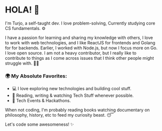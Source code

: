 # HOLA! 👋

  

I'm Turjo, a self-taught dev. I love problem-solving, Currently studying core CS fundamentals. ⚙️

  

I have a passion for learning and sharing my knowledge with others, I love to work with web technologies, and I like ReactJS for frontends and Golang for for backends. Earlier, I worked with Node.js, but now I focus more on Go. I love open source. I am not a heavy contributor, but I really like to contribute to things as I come across issues that I think other people might struggle with. 🧙‍♂️ 


### 🌍  My Absolute Favorites:
-   💻 I love exploring new technologies and building cool stuff.
-   📰 Reading, writing & watching Tech Stuff whenever possible.
-   🍕 Tech Events & Hackathons.

When not coding, I'm probably reading books watching documentary on philosophy, history, etc to feed my curiosity beast. 😴

  
Let's code some awesomeness! ✨

